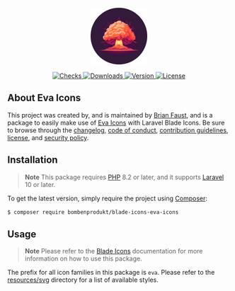 <p align="center">
    <a href="https://bombenprodukt.com" target="_blank">
        <img src="https://raw.githubusercontent.com/BombenProdukt/assets/main/logo-text.svg" width="128" alt="BombenProdukt Logo" />
    </a>
</p>

<p align="center">
    <a href="https://github.com/faustbrian/blade-icons-eva-icons/actions">
        <img src="https://badge.sh/github/check-runs/BombenProdukt/blade-icons-eva-icons" alt="Checks" />
    </a>
    <a href="https://packagist.org/packages/bombenprodukt/blade-icons-eva-icons">
        <img src="https://badge.sh/packagist/downloads/BombenProdukt/blade-icons-eva-icons" alt="Downloads" />
    </a>
    <a href="https://packagist.org/packages/bombenprodukt/blade-icons-eva-icons">
        <img src="https://badge.sh/packagist/version/BombenProdukt/blade-icons-eva-icons" alt="Version" />
    </a>
    <a href="https://packagist.org/packages/bombenprodukt/blade-icons-eva-icons">
        <img src="https://badge.sh/packagist/license/BombenProdukt/blade-icons-eva-icons" alt="License" />
    </a>
</p>

## About Eva Icons

This project was created by, and is maintained by [Brian Faust](https://github.com/faustbrian), and is a package to easily make use of [Eva Icons](https://akveo.github.io/eva-icons/#/) with Laravel Blade Icons. Be sure to browse through the [changelog](CHANGELOG.md), [code of conduct](.github/CODE_OF_CONDUCT.md), [contribution guidelines](.github/CONTRIBUTING.md), [license](LICENSE), and [security policy](.github/SECURITY.md).

## Installation

> **Note**
> This package requires [PHP](https://www.php.net/) 8.2 or later, and it supports [Laravel](https://laravel.com/) 10 or later.

To get the latest version, simply require the project using [Composer](https://getcomposer.org/):

```bash
$ composer require bombenprodukt/blade-icons-eva-icons
```

## Usage

> **Note**
> Please refer to the [Blade Icons](https://github.com/faustbrian/blade-icons) documentation for more information on how to use this package.

The prefix for all icon families in this package is `eva`. Please refer to the [resources/svg](/resources/svg) directory for a list of available styles.
